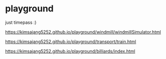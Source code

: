 # playground

just timepass :)

https://kimsajang5252.github.io/playground/windmill/windmillSimulator.html

https://kimsajang5252.github.io/playground/transport/train.html

https://kimsajang5252.github.io/playground/billiards/index.html
